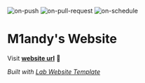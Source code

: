 
  ![on-push](../../actions/workflows/on-push.yaml/badge.svg)
  ![on-pull-request](../../actions/workflows/on-pull-request.yaml/badge.svg)
  ![on-schedule](../../actions/workflows/on-schedule.yaml/badge.svg)

  # M1andy's Website

  Visit **[website url](#)** 🚀

  _Built with [Lab Website Template](https://greene-lab.gitbook.io/lab-website-template-docs)_

